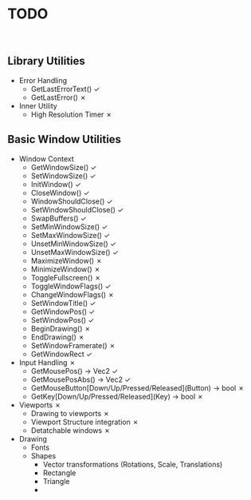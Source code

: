 # TODO
<!-- ✓ in vim: Insert + <C-v> + u + 2713-->
<!-- ✗ in vim: Insert + <C-v> + u + 2717-->

<br/>

## Library Utilities

- Error Handling
    - GetLastErrorText() ✓
    - GetLastError() ✗
- Inner Utility
    - High Resolution Timer ✗

## Basic Window Utilities

- Window Context
    - GetWindowSize() ✓
    - SetWindowSize() ✓
    - InitWindow() ✓
    - CloseWindow() ✓
    - WindowShouldClose() ✓
    - SetWindowShouldClose() ✓
    - SwapBuffers() ✓
    - SetMinWindowSize() ✓
    - SetMaxWindowSize() ✓
    - UnsetMinWindowSize() ✓
    - UnsetMaxWindowSize() ✓
    - MaximizeWindow() ✗
    - MinimizeWindow() ✗
    - ToggleFullscreen() ✗
    - ToggleWindowFlags() ✓
    - ChangeWindowFlags() ✗
    - SetWindowTitle() ✓
    - GetWindowPos() ✓
    - SetWindowPos() ✓
    - BeginDrawing() ✗
    - EndDrawing() ✗
    - SetWindowFramerate() ✗
    - GetWindowRect ✓
- Input Handling ✗
    - GetMousePos() -> Vec2 ✓
    - GetMousePosAbs() -> Vec2 ✓
    - GetMouseButton\[Down/Up/Pressed/Released\](Button) -> bool ✗
    - GetKey\[Down/Up/Pressed/Released\](Key) -> bool ✗
- Viewports ✗
    - Drawing to viewports ✗
    - Viewport Structure integration ✗
    - Detatchable windows ✗
- Drawing
    - Fonts
    - Shapes
        - Vector transformations (Rotations, Scale, Translations)
        - Rectangle
        - Triangle
        - 
